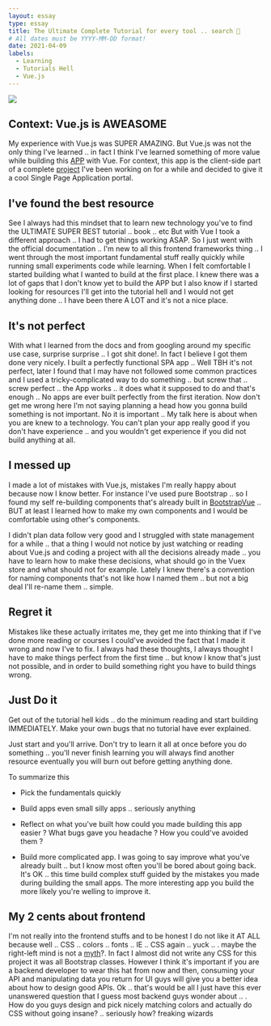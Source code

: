 ```yaml
---
layout: essay
type: essay
title: The Ultimate Complete Tutorial for every tool .. search 🔎
# All dates must be YYYY-MM-DD format!
date: 2021-04-09
labels:
  - Learning
  - Tutorials Hell
  - Vue.js
---
```


<img class="ui centered image" src="https://images.unsplash.com/photo-1562037283-072818fb6d8f?ixlib=rb-1.2.1&q=80&fm=jpg&crop=entropy&cs=tinysrgb&dl=james-lee-qSf_4bNsoWc-unsplash.jpg&w=640">


## Context: Vue.js is AWEASOME
My experience with Vue.js was SUPER AMAZING. But Vue.js was not the only thing I've learned .. in fact I think I've learned something of more value while building this [APP](github.com/zelite-client) with Vue. For context, this app is the client-side part of a complete [project](https://3omer.github.io/projects/zelite) I've been working on for a while and decided to give it a cool Single Page Application portal.

## I've found the best resource
See I always had this mindset that to learn new technology you've to find the ULTIMATE SUPER BEST tutorial .. book .. etc
But with Vue I took a different approach .. I had to get things working ASAP. So I just went with the official documentation .. I'm new to all this frontend frameworks thing .. I went through the most important fundamental stuff really quickly while running small experiments code while learning. When I felt comfortable I started building what I wanted to build at the first place. I knew there was a lot of gaps that I don't know yet to build the APP but I also know if I started looking for resources I'll get into the tutorial hell and I would not get anything done .. I have been there A LOT and it's not a nice place.

## It's not perfect
With what I learned from the docs and from googling around my specific use case, surprise surprise .. I got shit done!. In fact I believe I got them done very nicely. I built a perfectly functional SPA app .. Well TBH it's not perfect, later I found that I may have not followed some common practices and I used a tricky-complicated way to do something .. but screw that .. screw perfect .. the App works .. it does what it supposed to do and that's enough .. No apps are ever built perfectly from the first iteration.
Now don't get me wrong here I'm not saying planning a head how you gonna build something is not important. No it is important .. My talk here is about when you are knew to a technology. You can't plan your app really good if you don't have experience .. and you wouldn't get experience if you did not build anything at all. 

## I messed up
I made a lot of mistakes with Vue.js, mistakes I'm really happy about because now I know better.
For instance I've used pure Bootstrap .. so I found my self re-building components that's already built in [BootstrapVue](https://bootstrap-vue.org/) .. BUT at least I learned how to make my own components and I would be comfortable using other's components.

I didn't plan data follow very good and I struggled with state management for a while .. that a thing I would not notice by just watching or reading about Vue.js and coding a project with all the decisions already made .. you have to learn how to make these decisions, what should go in the Vuex store and what should not for example.
Lately I knew there's a convention for naming components that's not like how I named them .. but not a big deal I'll re-name them .. simple.

## Regret it
Mistakes like these actually irritates me, they get me into thinking that if I've done more reading or courses I could've avoided the fact that I made it wrong and now I've to fix. I always had these thoughts, I always thought I have to make things perfect from the first time .. but know I know that's just not possible, and in order to build something right you have to build things wrong. 

## Just Do it
Get out of the tutorial hell kids .. do the minimum reading and start building IMMEDIATELY. Make your own bugs that no tutorial have ever explained.

Just start and you'll arrive. 
Don't try to learn it all at once before you do something .. you'll never finish learning you will always find another resource eventually you will burn out before getting anything done. 

To summarize this
- Pick the fundamentals quickly
- Build apps even small silly apps .. seriously anything
- Reflect on what you've built
how could you made building this app easier ?
What bugs gave you headache ? How you could've avoided them ?

- Build more complicated app.
I was going to say improve what you've already built .. but I know most often you'll be bored about going back. It's OK .. this time build complex stuff guided by the mistakes you made during building the small apps. The more interesting app you build the more likely you're welling to improve it.

## My 2 cents about frontend
I'm not really into the frontend stuffs and to be honest I do not like it AT ALL because well .. CSS .. colors .. fonts .. IE .. CSS again .. yuck .. . maybe the right-left mind is not a [myth](https://simple.wikipedia.org/wiki/Lateralization_of_brain_function)?. In fact I almost did not write any CSS for this project it was all Bootstrap classes. However I think it's important if you are a backend developer to wear this hat from now and then, consuming your API and manipulating data you return for UI guys will give you a better idea about how to design good APIs.
Ok .. that's would be all I just have this ever unanswered question that I guess most backend guys wonder about .. . How do you guys design and pick nicely matching colors and actually do CSS without going insane? .. seriously how? freaking wizards
